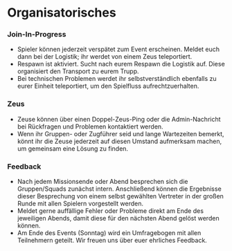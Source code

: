 # Organisatorisches

### Join-In-Progress

* Spieler können jederzeit verspätet zum Event erscheinen. Meldet euch dann bei der Logistik; ihr werdet von einem Zeus teleportiert.
* Respawn ist aktiviert. Sucht nach eurem Respawn die Logistik auf. Diese organisiert den Transport zu eurem Trupp.
* Bei technischen Problemen werdet ihr selbstverständlich ebenfalls zu eurer Einheit teleportiert, um den Spielfluss aufrechtzuerhalten.

### Zeus

* Zeuse können über einen Doppel-Zeus-Ping oder die Admin-Nachricht bei Rückfragen und Problemen kontaktiert werden.
* Wenn ihr Gruppen- oder Zugführer seid und lange Wartezeiten bemerkt, könnt ihr die Zeuse jederzeit auf diesen Umstand aufmerksam machen, um gemeinsam eine Lösung zu finden.

### Feedback

* Nach jedem Missionsende oder Abend besprechen sich die Gruppen/Squads zunächst intern. Anschließend können die Ergebnisse dieser Besprechung von einem selbst gewählten Vertreter in der großen Runde mit allen Spielern vorgestellt werden.
* Meldet gerne auffällige Fehler oder Probleme direkt am Ende des jeweiligen Abends, damit diese für den nächsten Abend gelöst werden können.
* Am Ende des Events (Sonntag) wird ein Umfragebogen mit allen Teilnehmern geteilt. Wir freuen uns über euer ehrliches Feedback.
